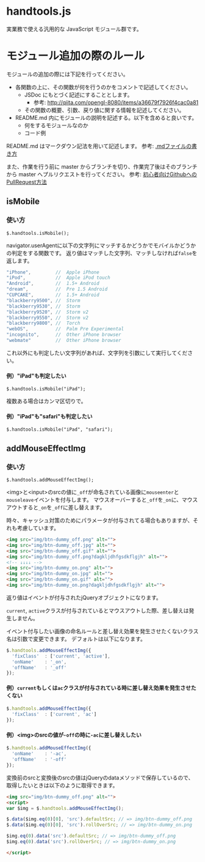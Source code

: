 # handtools.js
実業務で使える汎用的な JavaScript モジュール群です。

# モジュール追加の際のルール
モジュールの追加の際には下記を行ってください。

- 各関数の上に、その関数が何を行うのかをコメントで記述してください。
  - JSDoc にもとづく記述にすることとします。
    - 参考: http://qiita.com/opengl-8080/items/a36679f7926f4cac0a81
  - その関数の概要、引数、戻り値に関する情報を記述してください。
- README.md 内にモジュールの説明を記述する。以下を含めると良いです。
  - 何をするモジュールなのか
  - コード例

README.md はマークダウン記法を用いて記述します。
参考: [.mdファイルの書き方](https://github.com/ncxx-sl-lab/members/wiki/.md%E3%83%95%E3%82%A1%E3%82%A4%E3%83%AB%E3%81%AE%E6%9B%B8%E3%81%8D%E6%96%B9)

また、作業を行う前に master からブランチを切り、作業完了後はそのブランチから master へプルリクエストを行ってください。
参考: [初心者向けGithubへのPullRequest方法](http://qiita.com/samurairunner/items/7442521bce2d6ac9330b)


## isMobile

### 使い方
`$.handtools.isMobile();`

navigator.userAgentに以下の文字列にマッチするかどうかでモバイルかどうかの判定をする関数です。
返り値はマッチした文字列、マッチしなければ`false`を返します。

```JavaScript
"iPhone",         //  Apple iPhone
"iPod",           //  Apple iPod touch
"Android",        //  1.5+ Android
"dream",          //  Pre 1.5 Android
"CUPCAKE",        //  1.5+ Android
"blackberry9500", //  Storm
"blackberry9530", //  Storm
"blackberry9520", //  Storm v2
"blackberry9550", //  Storm v2
"blackberry9800", //  Torch
"webOS",          //  Palm Pre Experimental
"incognito",      //  Other iPhone browser
"webmate"         //  Other iPhone browser
```
これ以外にも判定したい文字列があれば、文字列を引数にして実行してください。

#### 例）"iPad"も判定したい
`$.handtools.isMobile("iPad");`

複数ある場合はカンマ区切りで。

#### 例）"iPad"も"safari"も判定したい
`$.handtools.isMobile("iPad", "safari");`


## addMouseEffectImg

### 使い方

`$.handtools.addMouseEffectImg();`

&lt;img&gt;と&lt;input&gt;のsrcの値に`_off`が命名されている画像に`mouseenter`と`mouseleave`イベントを付与します。
マウスオーバーすると`_off`を`_on`に、マウスアウトすると`_on`を`_off`に差し替えます。

時々、キャッシュ対策のためにパラメータが付与されてる場合もありますが、それも考慮しています。

```html
<img src="img/btn-dummy_off.png" alt="">
<img src="img/btn-dummy_off.jpg" alt="">
<img src="img/btn-dummy_off.gif" alt="">
<img src="img/btn-dummy_off.png?dagkljdhfgsdkflgjh" alt="">
<!-- ↓↓↓↓ -->
<img src="img/btn-dummy_on.png" alt="">
<img src="img/btn-dummy_on.jpg" alt="">
<img src="img/btn-dummy_on.gif" alt="">
<img src="img/btn-dummy_on.png?dagkljdhfgsdkflgjh" alt="">
```

返り値はイベントが付与されたjQueryオブジェクトになります。

`current`, `active`クラスが付与されているとマウスアウトした際、差し替えは発生しません。

イベント付与したい画像の命名ルールと差し替え効果を発生させたくないクラス名は引数で変更できます。
デフォルトは以下になります。

```JavaScript
$.handtools.addMouseEffectImg({
  'fixClass'  : ['current', 'active'],
  'onName'    : '_on',
  'offName'   : '_off'
});
```

#### 例）`current`もしくは`ac`クラスが付与されている時に差し替え効果を発生させたくない

```JavaScript
$.handtools.addMouseEffectImg({
  'fixClass'  : ['current', 'ac']
});
```

#### 例）&lt;img&gt;のsrcの値が`-off`の時に`-ac`に差し替えしたい

```JavaScript
$.handtools.addMouseEffectImg({
  'onName'    : '-ac',
  'offName'   : '-off'
});
```

変換前のsrcと変換後のsrcの値はjQueryのdataメソッドで保存しているので、取得したいときは以下のように取得できます。

```html
<img src="img/btn-dummy_off.png" alt="">
<script>
var $img = $.handtools.addMouseEffectImg();

$.data($img.eq(0)[0], 'src').defaultSrc; // => img/btn-dummy_off.png
$.data($img.eq(0)[0], 'src').rollOverSrc; // => img/btn-dummy_on.png

$img.eq(0).data('src').defaultSrc; // => img/btn-dummy_off.png
$img.eq(0).data('src').rollOverSrc; // => img/btn-dummy_on.png

</script>
```
